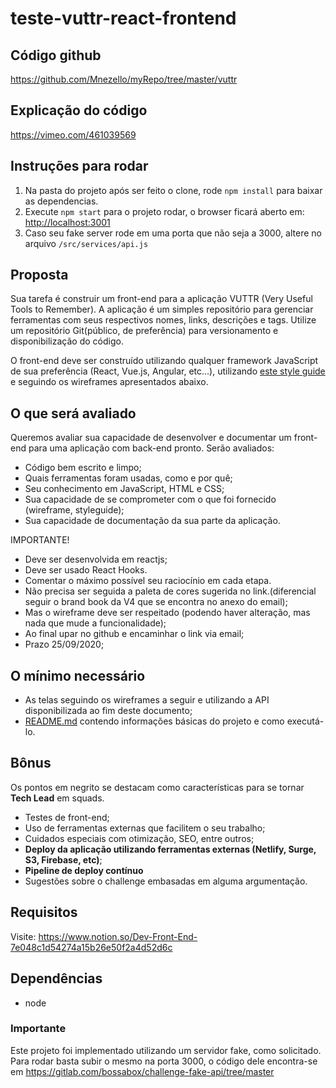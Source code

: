# teste-vuttr-react-frontend

## Código github
https://github.com/Mnezello/myRepo/tree/master/vuttr

## Explicação do código
https://vimeo.com/461039569

## Instruções para rodar

1) Na pasta do projeto após ser feito o clone, rode `npm install` para baixar as dependencias.
2) Execute `npm start` para o projeto rodar, o browser ficará aberto em: [http://localhost:3001](http://localhost:3001) 
3) Caso seu fake server rode em uma porta que não seja a 3000, altere no arquivo `/src/services/api.js`

## Proposta

Sua tarefa é construir um front-end para a aplicação VUTTR (Very Useful Tools to Remember). A aplicação é um simples repositório para gerenciar ferramentas com seus respectivos nomes, links, descrições e tags. Utilize um repositório Git(público, de preferência) para versionamento e disponibilização do código.

O front-end deve ser construído utilizando qualquer framework JavaScript de sua preferência (React, Vue.js, Angular, etc...), utilizando [este style guide](https://xd.adobe.com/spec/6a82c840-1813-4b23-6919-2ac91409d104-1cb3/) e seguindo os wireframes apresentados abaixo.

## O que será avaliado

Queremos avaliar sua capacidade de desenvolver e documentar um front-end para uma aplicação com back-end pronto. Serão avaliados:

- Código bem escrito e limpo;
- Quais ferramentas foram usadas, como e por quê;
- Seu conhecimento em JavaScript, HTML e CSS;
- Sua capacidade de se comprometer com o que foi fornecido (wireframe, styleguide);
- Sua capacidade de documentação da sua parte da aplicação.

IMPORTANTE!
- Deve ser desenvolvida em reactjs;
- Deve ser usado React Hooks.
- Comentar o máximo possível seu raciocínio em cada etapa.
- Não precisa ser seguida a paleta de cores sugerida no link.(diferencial seguir o brand book da V4 que se encontra no anexo do email);
- Mas o wireframe deve ser respeitado (podendo haver alteração, mas nada que mude a funcionalidade);
- Ao final upar no github e encaminhar o link via email;
- Prazo 25/09/2020;

## O mínimo necessário

- As telas seguindo os wireframes a seguir e utilizando a API disponibilizada ao fim deste documento;
- [README.md](http://readme.md) contendo informações básicas do projeto e como executá-lo.

## Bônus

Os pontos em negrito se destacam como características para se tornar **Tech Lead** em squads.

- Testes de front-end;
- Uso de ferramentas externas que facilitem o seu trabalho;
- Cuidados especiais com otimização, SEO, entre outros;
- **Deploy da aplicação utilizando ferramentas externas (Netlify, Surge, S3, Firebase, etc)**;
- **Pipeline de deploy contínuo**
- Sugestões sobre o challenge embasadas em alguma argumentação.

## Requisitos

Visite: https://www.notion.so/Dev-Front-End-7e048c1d54274a15b26e50f2a4d52d6c

## Dependências

- node

### Importante

Este projeto foi implementado utilizando um servidor fake, como solicitado. Para rodar  basta subir o mesmo na porta 3000, o código dele encontra-se em https://gitlab.com/bossabox/challenge-fake-api/tree/master
